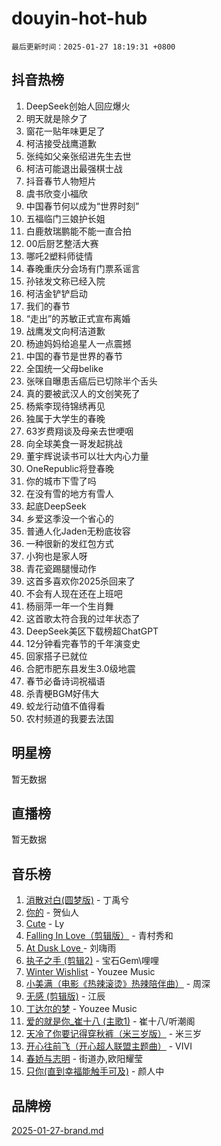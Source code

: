 # douyin-hot-hub

`最后更新时间：2025-01-27 18:19:31 +0800`

## 抖音热榜

1. DeepSeek创始人回应爆火
1. 明天就是除夕了
1. 窗花一贴年味更足了
1. 柯洁接受战鹰道歉
1. 张纯如父亲张绍进先生去世
1. 柯洁可能退出最强棋士战
1. 抖音春节人物短片
1. 虞书欣变小福欣
1. 中国春节何以成为“世界时刻”
1. 五福临门三娘护长姐
1. 白鹿敖瑞鹏能不能一直合拍
1. 00后厨艺整活大赛
1. 哪吒2塑料师徒情
1. 春晚重庆分会场有门票系谣言
1. 孙铱发文称已经入院
1. 柯洁金铲铲启动
1. 我们的春节
1. “走出”的苏敏正式宣布离婚
1. 战鹰发文向柯洁道歉
1. 杨迪妈妈给追星人一点震撼
1. 中国的春节是世界的春节
1. 全国统一父母belike
1. 张咪自曝患舌癌后已切除半个舌头
1. 真的要被武汉人的文创笑死了
1. 杨紫李现待锦绣再见
1. 独属于大学生的春晚
1. 63岁费翔谈及母亲去世哽咽
1. 向全球美食一哥发起挑战
1. 董宇辉说读书可以壮大内心力量
1. OneRepublic将登春晚
1. 你的城市下雪了吗
1. 在没有雪的地方有雪人
1. 起底DeepSeek
1. 乡爱这季没一个省心的
1. 普通人化Jaden无粉底妆容
1. 一种很新的发红包方式
1. 小狗也是家人呀
1. 青花瓷踢腿慢动作
1. 这首多喜欢你2025杀回来了
1. 不会有人现在还在上班吧
1. 杨丽萍一年一个生肖舞
1. 这首歌太符合我的过年状态了
1. DeepSeek美区下载榜超ChatGPT
1. 12分钟看完春节的千年演变史
1. 回家搭子已就位
1. 合肥市肥东县发生3.0级地震
1. 春节必备诗词祝福语
1. 杀青梗BGM好伟大
1. 蛟龙行动值不值得看
1. 农村频道的我要去法国

## 明星榜

暂无数据

## 直播榜

暂无数据

## 音乐榜

1. [消散对白(圆梦版)](https://sf5-hl-cdn-tos.douyinstatic.com/obj/tos-cn-ve-2774/og4jB5I5IizzoZVAAAzWgBMAsMDWoArfwBOiFs) - 丁禹兮
1. [你的](https://sf5-hl-cdn-tos.douyinstatic.com/obj/tos-cn-ve-2774/oYuIeKf42jB7sEV6B2upMdpYAgfrQWj0FeRegh) - 贺仙人
1. [Cute](https://sf5-hl-cdn-tos.douyinstatic.com/obj/tos-cn-ve-2774/o4IbIzHWKAAB4wsS5qMBRiiAlEBGTpQRNfFvuo) - Ly
1. [Falling In Love（剪辑版）](https://sf5-hl-cdn-tos.douyinstatic.com/obj/tos-cn-ve-2774/o8ajpA8zzgBPahbBIO8AcKGBLJezFCRd1wfP9f) - 青村秀和
1. [ At Dusk  Love ](https://sf5-hl-cdn-tos.douyinstatic.com/obj/tos-cn-ve-2774/o8CrpCf5CaYgI4ZrtQgMQAFEfuGqNnRSDQAPBc) - 刘嗨雨
1. [执子之手 (剪辑2)](https://sf5-hl-cdn-tos.douyinstatic.com/obj/tos-cn-ve-2774/oUoZLQjCc31XzqsBnBQUNgeKtYPBcgbFDwtfcu) - 宝石Gem\哩哩
1. [Winter Wishlist](https://sf5-hl-cdn-tos.douyinstatic.com/obj/tos-cn-ve-2774/oIIgUOeamCFCVAzxN6MFRLIBlLGpUqQxeeHrLE) - Youzee Music
1. [小美满（电影《热辣滚烫》热辣陪伴曲）](https://sf5-hl-cdn-tos.douyinstatic.com/obj/tos-cn-ve-2774/o0GAn2lSgfZIDUgtevCGDQYnFg4CwnrBaxbTZL) - 周深
1. [无感 (剪辑版)](https://sf5-hl-cdn-tos.douyinstatic.com/obj/tos-cn-ve-2774/o0eIsUzJBDlQaQFC5OFlgbMEZC1TFYBftOBn6p) - 江辰
1. [丁达尔的梦](https://sf5-hl-cdn-tos.douyinstatic.com/obj/tos-cn-ve-2774/oMU3WirUZBVQkAC9ccG5P2IQirziZM2RTInUY) - Youzee Music
1. [爱的就是你_崔十八 (主歌1)](https://sf5-hl-cdn-tos.douyinstatic.com/obj/tos-cn-ve-2774/oI5BO5DhFZ6UTcNCnZaOCBLtZ7WIMQGfgnXf5E) - 崔十八/听潮阁
1. [天冷了你要记得穿秋裤（米三岁版）](https://sf5-hl-cdn-tos.douyinstatic.com/obj/tos-cn-ve-2774/oQlIwVIDWiZ6BQilAorS7MA0AgCkQDvcZAdm1) - 米三岁
1. [开心往前飞（开心超人联盟主题曲）](https://sf5-hl-cdn-tos.douyinstatic.com/obj/tos-cn-ve-2774/9d8fb7c82cf1421fb93a9fe925275e0a) - VIVI
1. [春娇与志明](https://sf5-hl-cdn-tos.douyinstatic.com/obj/tos-cn-ve-2774/e530d8fceb7044b39707d7f9ff54add1) - 街道办,欧阳耀莹
1. [只你(直到幸福能触手可及)](https://sf5-hl-cdn-tos.douyinstatic.com/obj/tos-cn-ve-2774/o0lBkRDzFTeaVSUz3ZZSCBVtZ5DIMQGfgmEAuE) - 颜人中

## 品牌榜

[2025-01-27-brand.md](2025-01-27-brand.md)
